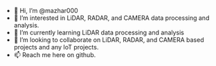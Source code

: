 - 👋 Hi, I’m @mazhar000
- 👀 I’m interested in LiDAR, RADAR, and CAMERA data processing and analysis.
- 🌱 I’m currently learning LiDAR data processing and analysis
- 💞️ I’m looking to collaborate on LiDAR, RADAR, and CAMERA based projects and any IoT projects.
- 📫 Reach me here on github.

<!---
mazhar000/mazhar000 is a ✨ special ✨ repository because its `README.md` (this file) appears on your GitHub profile.
You can click the Preview link to take a look at your changes.
--->
